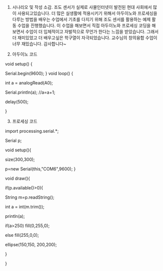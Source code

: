 1. 시나리오 및 작성 소감.
조도 센서가 실제로 사물인터넷이 발전된 현대 사회에서 많이 사용되고있습니다. 더 많은 실생활에 적용시키기 위해서 아두이노와 프로세싱을 다루는 방법을 
배우는 수업에서 기초를 다지기 위해 조도 센서를 활용하는 예제 활동 수업을 진행했습니다. 이 수업을 해보면서 직접 아두이노와 프로세싱 코딩을 해보면서
수업이 더 입체적이고 자발적으로 무언가 한다는 느낌을 받았습니다. 그래서 더 재미있었고 더 배우고싶은 학구열이 자극되었습니다. 교수님의 창의융합 수업이
너무 재밌습니다. 감사합니다~


2. 아두이노 코드

void setup() {  

  Serial.begin(9600);
}
void loop() {

  int a = analogRead(A0);
  
  Serial.println(a); //a=a+1;
  
  delay(500);
  
}



3. 프로세싱 코드

import processing.serial.*;

Serial p;

void setup(){

  size(300,300);
  
  p=new Serial(this,"COM6",9600);
}

void draw(){

  if(p.available()>0){
  
   String m=p.readString();
    
   int a = int(m.trim());
    
   println(a);
    
   if(a>250) fill(0,255,0);
    
   else      fill(255,0,0);
    
   ellipse(150,150, 200,200);
    
  }
  
}


